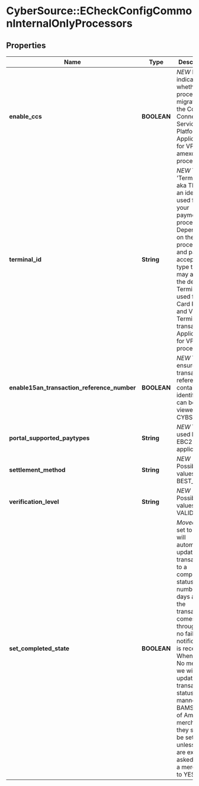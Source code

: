 # CyberSource::ECheckConfigCommonInternalOnlyProcessors

## Properties
Name | Type | Description | Notes
------------ | ------------- | ------------- | -------------
**enable_ccs** | **BOOLEAN** | *NEW* Flag to indicate whether the processor is migrated to the Common Connectivity Services Platform. Applicable for VPC and amexdirect processors.  | [optional] 
**terminal_id** | **String** | *NEW* The &#39;Terminal Id&#39; aka TID, is an identifier used for with your payments processor. Depending on the processor and payment acceptance type this may also be the default Terminal ID used for Card Present and Virtual Terminal transactions. Applicable for VPC processors.  | [optional] 
**enable15an_transaction_reference_number** | **BOOLEAN** | *NEW* This ensures the transaction reference # contains an identifier that can be viewed in CYBS | [optional] [default to true]
**portal_supported_paytypes** | **String** | *NEW* This is used by the EBC2 application | [optional] [default to &#39;CHECK&#39;]
**settlement_method** | **String** | *NEW*  Possible values: - BEST_GUESS | [optional] [default to &#39;BEST_GUESS&#39;]
**verification_level** | **String** | *NEW*  Possible values: - VALIDATION | [optional] [default to &#39;VALIDATION&#39;]
**set_completed_state** | **BOOLEAN** | *Moved* When set to Yes we will automatically update transactions to a completed status X-number of days after the transaction comes through; if no failure notification is received. When set to No means we will not update transaction status in this manner. For BAMS/Bank of America merchants, they should be set to No unless we are explicitly asked to set a merchant to YES. | [optional] [default to false]


